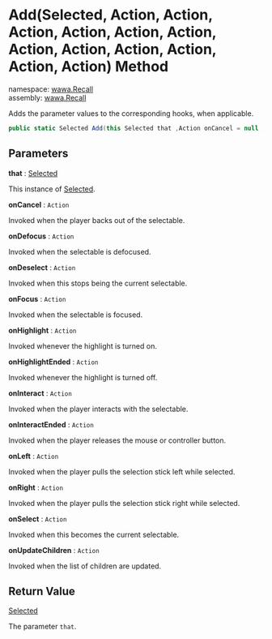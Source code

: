 # Add\(Selected, Action, Action, Action, Action, Action, Action, Action, Action, Action, Action, Action, Action\) Method

namespace: [wawa\.Recall](../../wawa.Recall.md)<br />
assembly: [wawa\.Recall](../../../wawa.Recall.md)

Adds the parameter values to the corresponding hooks, when applicable\.

```csharp
public static Selected Add(this Selected that ,Action onCancel = null ,Action onDefocus = null ,Action onDeselect = null ,Action onFocus = null ,Action onHighlight = null ,Action onHighlightEnded = null ,Action onInteract = null ,Action onInteractEnded = null ,Action onLeft = null ,Action onRight = null ,Action onSelect = null ,Action onUpdateChildren = null);
```

## Parameters

__that__ : [Selected](../../../wawa.Recall/wawa.Recall/Selected.md)

This instance of [Selected](../../../wawa.Recall/wawa.Recall/Selected.md)\.

__onCancel__ : `Action`

Invoked when the player backs out of the selectable\.

__onDefocus__ : `Action`

Invoked when the selectable is defocused\.

__onDeselect__ : `Action`

Invoked when this stops being the current selectable\.

__onFocus__ : `Action`

Invoked when the selectable is focused\.

__onHighlight__ : `Action`

Invoked whenever the highlight is turned on\.

__onHighlightEnded__ : `Action`

Invoked whenever the highlight is turned off\.

__onInteract__ : `Action`

Invoked when the player interacts with the selectable\.

__onInteractEnded__ : `Action`

Invoked when the player releases the mouse or controller button\.

__onLeft__ : `Action`

Invoked when the player pulls the selection stick left while selected\.

__onRight__ : `Action`

Invoked when the player pulls the selection stick right while selected\.

__onSelect__ : `Action`

Invoked when this becomes the current selectable\.

__onUpdateChildren__ : `Action`

Invoked when the list of children are updated\.

## Return Value

[Selected](../../../wawa.Recall/wawa.Recall/Selected.md)

The parameter `that`\.

